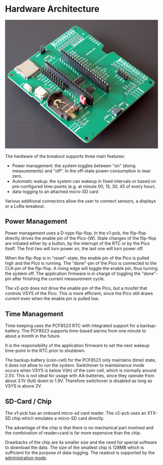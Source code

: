 Hardware Architecture
=====================

![](./pcb-datalogger-v1-2.jpg)

The hardware of the breakout supports three main features:

  - Power management: the system toggles between "on" (doing measurements)
    and "off". In the off-state power-consumption is near zero.
  - Automatic wakup: the system can wakeup in fixed intervals or based on
    pre-configured time-points (e.g. at minute 00, 15, 30, 45 of every hour).
  - data-logging to an attached micro-SD card

Various additional connectors allow the user to connect sensors, 
a displays or a LoRa-breakout.


Power Management
----------------

Power management uses a D-type flip-flop. In the v1-pcb, the flip-flop
directly drives the enable pin of the Pico-(W). State changes of the flip-flop
are initiated either by a button, by the interrupt of the RTC or by the
Pico itself. The first two will turn power on, the last one will turn
power off.

When the flip-flop is in "reset"-state, the enable pin of the Pico is pulled
high and the Pico is running. The "done"-pin of the Pico is connected to the
CLK-pin of the flip-flop. A rising edge will toggle the enable pin, thus
turning the system off. The application firmware is in charge of toggling
the "done"-pin after finishing the current measurement cycle.

The v2-pcb does not drive the enable pin of the Pico, but a mosfet that
controls VSYS of the Pico. This is more efficient, since the Pico still
draws current even when the enable pin is pulled low.


Time Management
---------------

Time-keeping uses the PCF8523 RTC with integrated support for a backup-battery.
The PCF8523 supports time-based alarms from one minute to about a month
in the future.

It is the responsibility of the application firmware to set the next
wakeup time-point in the RTC prior to shutdown.

The backup-battery (coin-cell) for the PCF8523 only maintains (time) state,
it does not allow to run the system. Switchover to maintainance mode
occurs when VSYS is below V(th) of the coin-cell, which is normally around
2.5V. This is not ideal for usage with AA-batteries, since they operate
from about 3.1V (full) down to 1.9V. Therefore switchover is disabled as
long as VSYS is above 2V.


SD-Card / Chip
--------------

The v1-pcb has an onboard micro-sd card reader. The v2-pcb uses an XTX-SD
chip which emulates a micro-SD card directly.

The advantage of the chip is that there is no mechanical part involved
and the combination of reader+card is far more expensive than the chip.

Drawbacks of the chip are its smaller size and the need for special software
to download the data. The size of the smallest chip is 128MB which is sufficient
for the purpose of data-logging. The readout is supported by the
[administration mode](./admin_mode.md).
